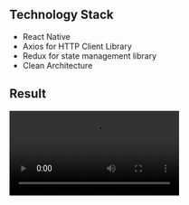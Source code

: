 ## Technology Stack
- React Native
- Axios for HTTP Client Library
- Redux for state management library
- Clean Architecture

## Result
![Video](/record/video_record.mp4)

